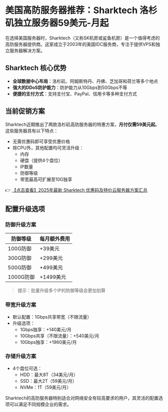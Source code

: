 # 美国高防服务器推荐：Sharktech 洛杉矶独立服务器59美元-月起

在选择美国服务器时，Sharktech（又称SK机房或鲨鱼机房）是一个值得考虑的高防服务器提供商。这家成立于2003年的美国IDC服务商，专注于提供VPS和独立服务器解决方案。

## Sharktech 核心优势

- **全球数据中心布局**：洛杉矶、阿姆斯特丹、丹佛、芝加哥和荷兰等多个地点
- **强大的DDoS防护能力**：防护能力从10Gbps到50Gbps不等
- **便捷的支付方式**：支持支付宝、PayPal、信用卡等多种支付方式

## 当前促销方案

Sharktech近期推出了两款洛杉矶高防服务器的特惠方案，**月付仅需59美元起**。这些服务器具有以下特点：

- 无需优惠码即可享受优惠价格
- 除CPU外，其他配置均可灵活升级：
  - 内存
  - 硬盘（提供4个盘位）
  - IP数量
  - 防御等级
  - 带宽最高可扩展至10G独享

👉 [【点击查看】2025年最新 Sharktech 优惠码及特价云服务器方案汇总](https://bit.ly/Sharktech)

## 配置升级选项

### 防御升级方案

| 防御等级 | 每月额外费用 |
|---------|------------|
| 100G防御 | +39美元 |
| 300G防御 | +299美元 |
| 500G防御 | +499美元 |
| 1000G防御 | +1499美元 |

> 提示：批量升级多个IP的防御等级会更加划算

### 带宽升级方案

- 默认配置：1Gbps共享带宽（不限流量）
- 升级选项：
  - 1Gbps独享：+140美元/月
  - 10Gbps共享（不限流量）：+540美元/月
  - 10Gbps独享：+1960美元/月

### 存储升级方案

- 4个盘位可选：
  - HDD：最大8T（34美元/月）
  - SSD：最大2T（59美元/月）
  - NVMe：1T（59美元/月）

Sharktech的高防服务器特别适合对网络安全有较高要求的用户，其灵活的配置选项可以满足不同规模企业的需求。